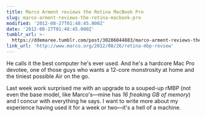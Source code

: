 ```yaml
---
title: Marco Arment reviews the Retina MacBook Pro
slug: marco-arment-reviews-the-retina-macbook-pro
modified: '2012-08-27T01:48:45.000Z'
date: '2012-08-27T01:48:45.000Z'
tumblr_url: >-
  https://ddemaree.tumblr.com/post/30286044883/marco-arment-reviews-the-retina-macbook-pro
link_url: 'http://www.marco.org/2012/08/26/retina-mbp-review'
---
```

He calls it the best computer he's ever used. And he's a hardcore Mac Pro devotee, one of those guys who wants a 12-core monstrosity at home and the tiniest possible Air on the go.

Last week work surprised me with an upgrade to a souped-up rMBP (not even the base model, like Marco's—mine has _16 freaking GB of memory_) and I concur with everything he says. I want to write more about my experience having used it for a week or two—it's a hell of a machine.
